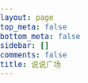 ```yaml
---
layout: page
top_meta: false
bottom_meta: false
sidebar: []
comments: false
title: 说说广场
---
```


<link rel="stylesheet" href="https://memobbs.app/cdn/APlayer.min.css">
<link rel="stylesheet" href="https://memobbs.app/cdn/animate.min.css">
<link rel="stylesheet" href="https://memobbs.app/grid.css">
<link rel="stylesheet" href="https://memobbs.app/memos.css">

<style>
  html, body {
    touch-action: manipulation;
  }
  body {
    margin: 0;
    padding: 0;
    background-color: var(--light-background);
    color: #222;
    color: var(--light-color);
    font-weight: 400;
    font-size: 1.1rem;
    font-family: "HarmonyOS_Regular","PingFangSC-Regular", "PingFang SC", "Microsoft YaHei", Arial, Helvetica, "WenQuanYi Micro Hei", "tohoma,sans-serif";
    line-height: 1.5;
    text-rendering: optimizeLegibility;
    -webkit-overflow-scrolling: touch;
    -webkit-text-size-adjust: 100%;
  }
  body.dark-theme {
    background-color: var(--dark-background);
    color: #a9a9b3;
    color: var(--dark-color);
  }
  h1 {font-size: 1.5rem;}
  a {
    outline: none;
    background-color: transparent;
    color: var(--light-color);
    text-decoration: none;
    cursor: pointer;
    -webkit-transition: all 0.3s linear;
    transition: all 0.3s linear;
    -webkit-text-decoration-skip: objects;
  }
  .dark-theme a {
    color: var(--dark-color);
  }
</style>
<body class="">
  <div class="container pt-4">
    <div id="memos"></div>
    <div id="memo-list"></div>
  </div>
</body>

<script type="text/javascript">
// [Safari only] gesturestart event: multi finger gestures touching 
document.addEventListener('gesturestart', function(event) {
  event.preventDefault();
});
</script>

<script type="text/javascript">
  var memosMyList = [
    {
      "creatorName" : "Teacher Du",
      "website" : "https://dusays.com",
      "link" : "https://s.dusays.com",
      "creatorId" : "1",
      "avatar" : "https://cdn.sep.cc/avatar/28b57baa4e8f13fe4292ccb2de267e30"
    }
  ]
</script>

<script>
var meting_api='https://api.injahow.cn/meting/?server=:server&type=:type&id=:id&auth=:auth&r=:r';
</script>
<script src="https://memobbs.app/memos.json"></script>
<script src="https://memobbs.app/cdn/lozad.min.js"></script>
<script src="https://memobbs.app/memos.js"></script>